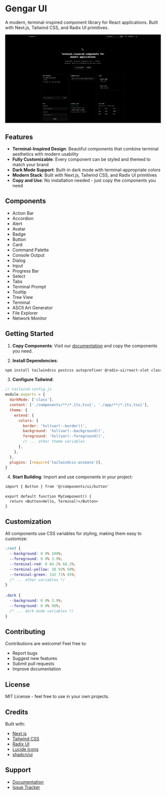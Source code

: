 # Gengar UI

A modern, terminal-inspired component library for React applications. Built with Next.js, Tailwind CSS, and Radix UI primitives.

![Terminal Style](/public/preview.png)

## Features

- **Terminal-Inspired Design**: Beautiful components that combine terminal aesthetics with modern usability
- **Fully Customizable**: Every component can be styled and themed to match your brand
- **Dark Mode Support**: Built-in dark mode with terminal-appropriate colors
- **Modern Stack**: Built with Next.js, Tailwind CSS, and Radix UI primitives
- **Copy and Use**: No installation needed - just copy the components you need

## Components

- Action Bar
- Accordion
- Alert
- Avatar
- Badge
- Button
- Card
- Command Palette
- Console Output
- Dialog
- Input
- Progress Bar
- Select
- Tabs
- Terminal Prompt
- Tooltip
- Tree View
- Terminal
- ASCII Art Generator
- File Explorer
- Network Monitor

## Getting Started

1. **Copy Components**: Visit our [documentation](https://geng.ar/docs) and copy the components you need.

2. **Install Dependencies**:

```bash
npm install tailwindcss postcss autoprefixer @radix-ui/react-slot class-variance-authority clsx tailwind-merge lucide-react
```

3. **Configure Tailwind**:

```js
// tailwind.config.js
module.exports = {
  darkMode: ['class'],
  content: ['./components/**/*.{ts,tsx}', './app/**/*.{ts,tsx}'],
  theme: {
    extend: {
      colors: {
        border: 'hsl(var(--border))',
        background: 'hsl(var(--background))',
        foreground: 'hsl(var(--foreground))',
        // ... other theme variables
      },
    },
  },
  plugins: [require('tailwindcss-animate')],
}
```

4. **Start Building**: Import and use components in your project:

```tsx
import { Button } from '@/components/ui/button'

export default function MyComponent() {
  return <Button>Hello, Terminal!</Button>
}
```

## Customization

All components use CSS variables for styling, making them easy to customize:

```css
:root {
  --background: 0 0% 100%;
  --foreground: 0 0% 3.9%;
  --terminal-red: 0 84.2% 60.2%;
  --terminal-yellow: 38 92% 50%;
  --terminal-green: 142 71% 45%;
  /* ... other variables */
}

.dark {
  --background: 0 0% 3.9%;
  --foreground: 0 0% 98%;
  /* ... dark mode variables */
}
```

## Contributing

Contributions are welcome! Feel free to:

- Report bugs
- Suggest new features
- Submit pull requests
- Improve documentation

## License

MIT License - feel free to use in your own projects.

## Credits

Built with:

- [Next.js](https://nextjs.org)
- [Tailwind CSS](https://tailwindcss.com)
- [Radix UI](https://www.radix-ui.com)
- [Lucide Icons](https://lucide.dev)
- [shadcn/ui](https://ui.shadcn.com)

## Support

- [Documentation](https://geng.ar/docs)
- [Issue Tracker](https://github.com/dancer/gengar/issues)
